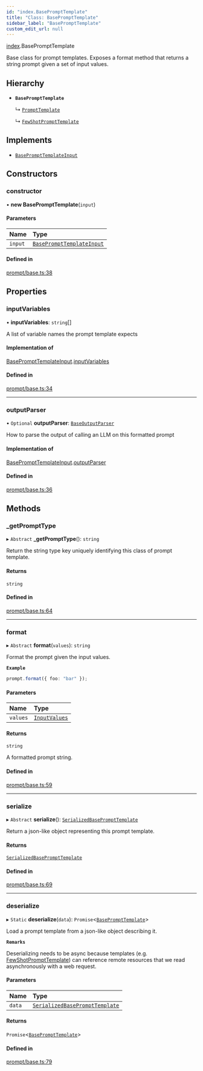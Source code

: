 ```yaml
---
id: "index.BasePromptTemplate"
title: "Class: BasePromptTemplate"
sidebar_label: "BasePromptTemplate"
custom_edit_url: null
---
```


[index](../modules/).BasePromptTemplate

Base class for prompt templates. Exposes a format method that returns a
string prompt given a set of input values.

## Hierarchy

- **`BasePromptTemplate`**

  ↳ [`PromptTemplate`](.PromptTemplate)

  ↳ [`FewShotPromptTemplate`](.FewShotPromptTemplate)

## Implements

- [`BasePromptTemplateInput`](../interfaces/prompt.BasePromptTemplateInput.md)

## Constructors

### constructor

• **new BasePromptTemplate**(`input`)

#### Parameters

| Name | Type |
| :------ | :------ |
| `input` | [`BasePromptTemplateInput`](../interfaces/prompt.BasePromptTemplateInput.md) |

#### Defined in

[prompt/base.ts:38](https://github.com/hwchase17/langchainjs/blob/f0c297a/langchain/prompt/base.ts#L38)

## Properties

### inputVariables

• **inputVariables**: `string`[]

A list of variable names the prompt template expects

#### Implementation of

[BasePromptTemplateInput](../interfaces/prompt.BasePromptTemplateInput.md).[inputVariables](../interfaces/prompt.BasePromptTemplateInput.md#inputvariables)

#### Defined in

[prompt/base.ts:34](https://github.com/hwchase17/langchainjs/blob/f0c297a/langchain/prompt/base.ts#L34)

___

### outputParser

• `Optional` **outputParser**: [`BaseOutputParser`](.internal.BaseOutputParser)

How to parse the output of calling an LLM on this formatted prompt

#### Implementation of

[BasePromptTemplateInput](../interfaces/prompt.BasePromptTemplateInput.md).[outputParser](../interfaces/prompt.BasePromptTemplateInput.md#outputparser)

#### Defined in

[prompt/base.ts:36](https://github.com/hwchase17/langchainjs/blob/f0c297a/langchain/prompt/base.ts#L36)

## Methods

### \_getPromptType

▸ `Abstract` **_getPromptType**(): `string`

Return the string type key uniquely identifying this class of prompt template.

#### Returns

`string`

#### Defined in

[prompt/base.ts:64](https://github.com/hwchase17/langchainjs/blob/f0c297a/langchain/prompt/base.ts#L64)

___

### format

▸ `Abstract` **format**(`values`): `string`

Format the prompt given the input values.

**`Example`**

```ts
prompt.format({ foo: "bar" });
```

#### Parameters

| Name | Type |
| :------ | :------ |
| `values` | [`InputValues`](../modules/prompt.md#inputvalues) |

#### Returns

`string`

A formatted prompt string.

#### Defined in

[prompt/base.ts:59](https://github.com/hwchase17/langchainjs/blob/f0c297a/langchain/prompt/base.ts#L59)

___

### serialize

▸ `Abstract` **serialize**(): [`SerializedBasePromptTemplate`](../modules/prompt.md#serializedbaseprompttemplate)

Return a json-like object representing this prompt template.

#### Returns

[`SerializedBasePromptTemplate`](../modules/prompt.md#serializedbaseprompttemplate)

#### Defined in

[prompt/base.ts:69](https://github.com/hwchase17/langchainjs/blob/f0c297a/langchain/prompt/base.ts#L69)

___

### deserialize

▸ `Static` **deserialize**(`data`): `Promise`<[`BasePromptTemplate`](.BasePromptTemplate)\>

Load a prompt template from a json-like object describing it.

**`Remarks`**

Deserializing needs to be async because templates (e.g. [FewShotPromptTemplate](.FewShotPromptTemplate)) can
reference remote resources that we read asynchronously with a web
request.

#### Parameters

| Name | Type |
| :------ | :------ |
| `data` | [`SerializedBasePromptTemplate`](../modules/prompt.md#serializedbaseprompttemplate) |

#### Returns

`Promise`<[`BasePromptTemplate`](.BasePromptTemplate)\>

#### Defined in

[prompt/base.ts:79](https://github.com/hwchase17/langchainjs/blob/f0c297a/langchain/prompt/base.ts#L79)
